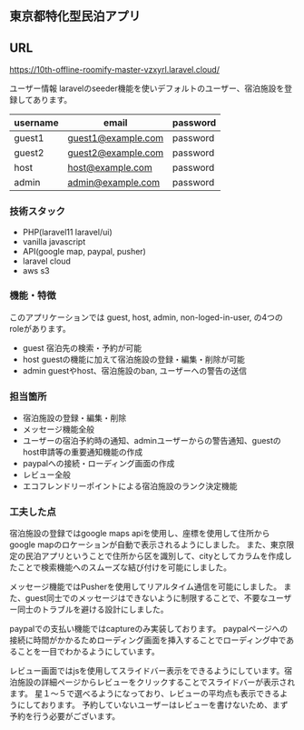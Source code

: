 ## 東京都特化型民泊アプリ

## URL
https://10th-offline-roomify-master-vzxyrl.laravel.cloud/

ユーザー情報
laravelのseeder機能を使いデフォルトのユーザー、宿泊施設を登録してあります。

| username  | email | password |
|------|----|----------|
| guest1  | guest1@example.com | password |
| guest2  | guest2@example.com | password |
| host    | host@example.com   | password |
| admin   | admin@example.com  | password |

### 技術スタック
- PHP(laravel11 laravel/ui)
- vanilla javascript
- API(google map, paypal, pusher)
- laravel cloud
- aws s3

### 機能・特徴
このアプリケーションでは
guest, 
host, 
admin, 
non-loged-in-user, 
の4つのroleがあります。
- guest 宿泊先の検索・予約が可能
- host  guestの機能に加えて宿泊施設の登録・編集・削除が可能
- admin guestやhost、宿泊施設のban, ユーザーへの警告の送信

### 担当箇所
- 宿泊施設の登録・編集・削除
- メッセージ機能全般
- ユーザーの宿泊予約時の通知、adminユーザーからの警告通知、guestのhost申請等の重要通知機能の作成
- paypalへの接続・ローディング画面の作成
- レビュー全般
- エコフレンドリーポイントによる宿泊施設のランク決定機能

### 工夫した点
宿泊施設の登録ではgoogle maps apiを使用し、座標を使用して住所からgoogle mapのロケーションが自動で表示されるようにしました。
また、東京限定の民泊アプリということで住所から区を識別して、cityとしてカラムを作成したことで検索機能へのスムーズな結び付けを可能にしました。

メッセージ機能ではPusherを使用してリアルタイム通信を可能にしました。
また、guest同士でのメッセージはできないように制限することで、不要なユーザー同士のトラブルを避ける設計にしました。

paypalでの支払い機能ではcaptureのみ実装しております。
paypalページへの接続に時間がかかるためローディング画面を挿入することでローディング中であることを一目でわかるようにしています。

レビュー画面ではjsを使用してスライドバー表示をできるようにしています。宿泊施設の詳細ページからレビューをクリックすることでスライドバーが表示されます。
星１〜５で選べるようになっており、レビューの平均点も表示できるようにしております。
予約していないユーザーはレビューを書けないため、まず予約を行う必要がございます。


